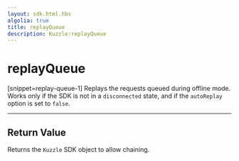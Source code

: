 ```yaml
---
layout: sdk.html.hbs
algolia: true
title: replayQueue
description: Kuzzle:replayQueue
---
```

  

# replayQueue

[snippet=replay-queue-1]
Replays the requests queued during offline mode. Works only if the SDK is not in a ``disconnected`` state, and if the ``autoReplay`` option is set to ``false``.

---

## Return Value

Returns the `Kuzzle` SDK object to allow chaining.
